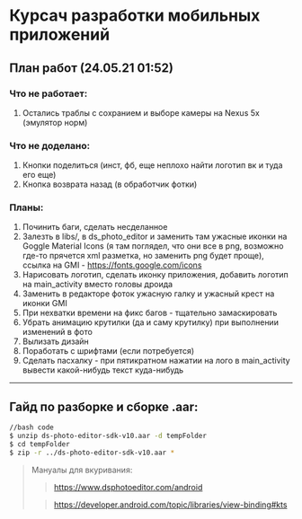 # Курсач разработки мобильных приложений

## План работ (24.05.21 01:52)

### Что не работает:
1. Остались траблы с сохранием и выборе камеры на Nexus 5x (эмулятор норм)

### Что не доделано:
1. Кнопки поделиться (инст, фб, еще неплохо найти логотип вк и туда его еще)
2. Кнопка возврата назад (в обработчик фотки)

### Планы:
1. Починить баги, сделать несделанное
2. Залезть в libs/, в ds_photo_editor и заменить там ужасные иконки на Goggle Material Icons
           (я там поглядел, что они все в png, возможно где-то прячется xml разметка, но заменить png будет проще),
           ссылка на GMI - https://fonts.google.com/icons
3. Нарисовать логотип, сделать иконку приложения, добавить логотип на main_activity вместо головы дроида
4. Заменить в редакторе фоток ужасную галку и ужасный крест на иконки GMI
5. При нехватки времени на фикс багов - тщательно замаскировать
6. Убрать анимацию крутилки (да и саму крутилку) при выполнении изменений в фото
7. Вылизать дизайн
8. Поработать с шрифтами (если потребуется)
9. Сделать пасхалку - при пятикратном нажатии на лого в main_activity вывести какой-нибудь текст куда-нибудь


___________________________________________________________________________________________________________
## Гайд по разборке и сборке .aar:

```bash
//bash code
$ unzip ds-photo-editor-sdk-v10.aar -d tempFolder
$ cd tempFolder
$ zip -r ../ds-photo-editor-sdk-v10.aar *
```

> Мануалы для вкуривания:
> > https://www.dsphotoeditor.com/android
> 
> > https://developer.android.com/topic/libraries/view-binding#kts
